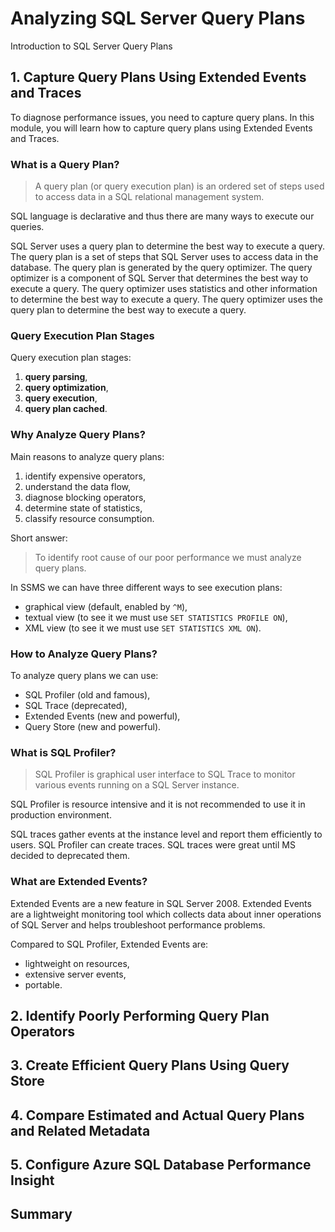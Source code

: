 # Analyzing SQL Server Query Plans

Introduction to SQL Server Query Plans

## 1. Capture Query Plans Using Extended Events and Traces

To diagnose performance issues, you need to capture query plans. In this module, you will learn how to capture query plans using Extended Events and Traces.

### What is a Query Plan?

> A query plan (or query execution plan) is an ordered set of steps used to access data in a SQL relational management system.

SQL language is declarative and thus there are many ways to execute our queries.

SQL Server uses a query plan to determine the best way to execute a query. The query plan is a set of steps that SQL Server uses to access data in the database. The query plan is generated by the query optimizer. The query optimizer is a component of SQL Server that determines the best way to execute a query. The query optimizer uses statistics and other information to determine the best way to execute a query. The query optimizer uses the query plan to determine the best way to execute a query.

### Query Execution Plan Stages

Query execution plan stages:

1. **query parsing**,
2. **query optimization**,
3. **query execution**,
4. **query plan cached**.

### Why Analyze Query Plans?

Main reasons to analyze query plans:

1. identify expensive operators,
2. understand the data flow,
3. diagnose blocking operators,
4. determine state of statistics,
5. classify resource consumption.

Short answer:

> To identify root cause of our poor performance we must analyze query plans.

In SSMS we can have three different ways to see execution plans:

- graphical view (default, enabled by `^M`),
- textual view (to see it we must use `SET STATISTICS PROFILE ON`),
- XML view (to see it we must use `SET STATISTICS XML ON`).

### How to Analyze Query Plans?

To analyze query plans we can use:

- SQL Profiler (old and famous),
- SQL Trace (deprecated),
- Extended Events (new and powerful),
- Query Store (new and powerful).

### What is SQL Profiler?

> SQL Profiler is graphical user interface to SQL Trace to monitor various events running on a SQL Server instance.

SQL Profiler is resource intensive and it is not recommended to use it in production environment.

SQL traces gather events at the instance level and report them efficiently to users. SQL Profiler can create traces. SQL traces were great until MS decided to deprecated them.

### What are Extended Events?

Extended Events are a new feature in SQL Server 2008. Extended Events are a lightweight monitoring
tool which collects data about inner operations of SQL Server and helps troubleshoot performance
problems.

Compared to SQL Profiler, Extended Events are:

- lightweight on resources,
- extensive server events,
- portable.

## 2. Identify Poorly Performing Query Plan Operators

## 3. Create Efficient Query Plans Using Query Store

## 4. Compare Estimated and Actual Query Plans and Related Metadata

## 5. Configure Azure SQL Database Performance Insight

## Summary
